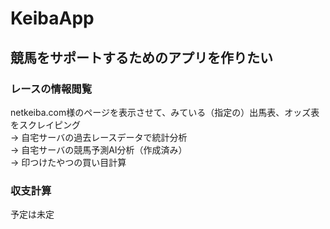# KeibaApp
## 競馬をサポートするためのアプリを作りたい
### レースの情報閲覧
netkeiba.com様のページを表示させて、みている（指定の）出馬表、オッズ表をスクレイピング  
→ 自宅サーバの過去レースデータで統計分析  
→ 自宅サーバの競馬予測AI分析（作成済み）  
→ 印つけたやつの買い目計算  

### 収支計算
予定は未定
